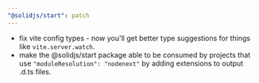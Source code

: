 ```yaml
---
"@solidjs/start": patch
---
```


- fix vite config types - now you'll get better type suggestions for things like `vite.server.watch`.
- make the @solidjs/start package able to be consumed by projects that use `"moduleResolution": "nodenext"` by adding extensions to output .d.ts files.
